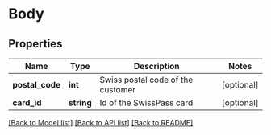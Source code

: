 # Body

## Properties
Name | Type | Description | Notes
------------ | ------------- | ------------- | -------------
**postal_code** | **int** | Swiss postal code of the customer | [optional] 
**card_id** | **string** | Id of the SwissPass card | [optional] 

[[Back to Model list]](../README.md#documentation-for-models) [[Back to API list]](../README.md#documentation-for-api-endpoints) [[Back to README]](../README.md)


